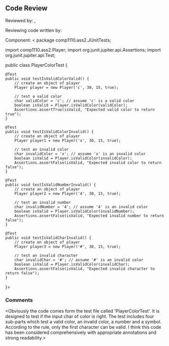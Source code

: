 ## Code Review

Reviewed by: <Huizhe Ruan>, <u7723366>

Reviewing code written by: <Anbo Wu> <u7706346>

Component: <
package comp1110.ass2.JUnitTests;

import comp1110.ass2.Player;
import org.junit.jupiter.api.Assertions;
import org.junit.jupiter.api.Test;

public class PlayerColorTest {

    @Test
    public void testIsValidColorValid() {
        // create an object of player
        Player player = new Player('c', 30, 15, true);

        // test a valid color
        char validColor = 'c'; // assume 'c' is a valid color
        boolean isValid = Player.isValidColor(validColor);
        Assertions.assertTrue(isValid, "Expected valid color to return true");
    }

    @Test
    public void testIsValidColorInvalid() {
        // create an object of player
        Player player1 = new Player('x', 30, 15, true);

        // test an invalid color
        char invalidColor = 'x'; // assume 'x' is an invalid color
        boolean isValid = Player.isValidColor(invalidColor);
        Assertions.assertFalse(isValid, "Expected invalid color to return false");
    }

    @Test
    public void testIsValidNumberInvalid() {
        // create an object of player
        Player player2 = new Player('4', 30, 15, true);

        // test an invalid number
        char invalidNumber = '4'; // assume '4' is an invalid color
        boolean isValid = Player.isValidColor(invalidNumber);
        Assertions.assertFalse(isValid, "Expected invalid number to return false");
    }

    @Test
    public void testIsValidCharInvalid() {
        // create an object of player
        Player player3 = new Player('#', 30, 15, true);

        // test an invalid character
        char invalidChar = '#'; // assume '#' is an invalid color
        boolean isValid = Player.isValidColor(invalidChar);
        Assertions.assertFalse(isValid, "Expected invalid character to return false");
    }
}>

### Comments 

<Obviously the code comes form the test file called 'PlayerColorTest'. It is designed to test if the 
input char of color is right. The test includes four sub-parts which test a valid color, an invalid 
color, a number and a symbol. According to the rule, only the first character can be valid. I think 
this code has been considered comprehensively with appropriate annotations and strong readability.>


